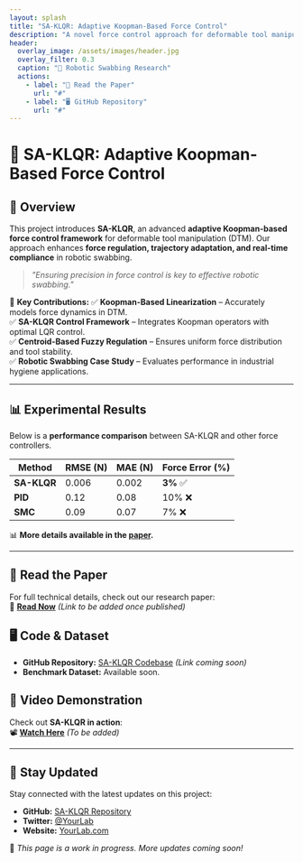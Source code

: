 ```yaml
---
layout: splash
title: "SA-KLQR: Adaptive Koopman-Based Force Control"
description: "A novel force control approach for deformable tool manipulation in robotic swabbing applications."
header:
  overlay_image: /assets/images/header.jpg
  overlay_filter: 0.3
  caption: "📍 Robotic Swabbing Research"
  actions:
    - label: "📄 Read the Paper"
      url: "#"
    - label: "🖥️ GitHub Repository"
      url: "#"
---
```


# 🚀 SA-KLQR: Adaptive Koopman-Based Force Control

## 🔬 Overview
This project introduces **SA-KLQR**, an advanced **adaptive Koopman-based force control framework** for deformable tool manipulation (DTM). Our approach enhances **force regulation, trajectory adaptation, and real-time compliance** in robotic swabbing.

> *"Ensuring precision in force control is key to effective robotic swabbing."*

🌟 **Key Contributions:**
✅ **Koopman-Based Linearization** – Accurately models force dynamics in DTM.  
✅ **SA-KLQR Control Framework** – Integrates Koopman operators with optimal LQR control.  
✅ **Centroid-Based Fuzzy Regulation** – Ensures uniform force distribution and tool stability.  
✅ **Robotic Swabbing Case Study** – Evaluates performance in industrial hygiene applications.  

---

## 📊 Experimental Results
Below is a **performance comparison** between SA-KLQR and other force controllers.

| **Method**      | **RMSE (N)** | **MAE (N)** | **Force Error (%)** |
|---------------|------------|------------|-----------------|
| **SA-KLQR**   | 0.006      | 0.002      | **3%** ✅ |
| **PID**       | 0.12       | 0.08       | 10% ❌ |
| **SMC**       | 0.09       | 0.07       | 7% ❌ |

📊 **More details available in the [paper](#).**

---

## 📄 Read the Paper
For full technical details, check out our research paper:  
📄 **[Read Now](#)** *(Link to be added once published)*  

## 🖥️ Code & Dataset
- **GitHub Repository:** [SA-KLQR Codebase](#) *(Link coming soon)*
- **Benchmark Dataset:** Available soon.

## 🎥 Video Demonstration
Check out **SA-KLQR in action**:  
📽️ **[Watch Here](#)** *(To be added)*

---

## 🔗 Stay Updated
Stay connected with the latest updates on this project:
- **GitHub:** [SA-KLQR Repository](#)
- **Twitter:** [@YourLab](#)
- **Website:** [YourLab.com](#)

📢 *This page is a work in progress. More updates coming soon!*
